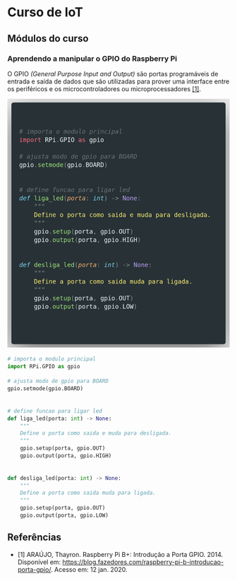 # Curso de IoT

## Módulos do curso


### Aprendendo a manipular o GPIO do Raspberry Pi
O GPIO _(General Purpose Input and Output)_ são portas programáveis de entrada e saída de dados que são utilizadas para prover uma interface entre os periféricos e os microcontroladores ou microprocessadores [[1]](#araujo2014).

![Image of Yaktocat](/screenshots/manipulando_gpio.png)

```python
# importa o modulo principal 
import RPi.GPIO as gpio

# ajusta modo de gpio para BOARD
gpio.setmode(gpio.BOARD)


# define funcao para ligar led
def liga_led(porta: int) -> None:
    """
    Define o porta como saida e muda para desligada.
    """
    gpio.setup(porta, gpio.OUT)
    gpio.output(porta, gpio.HIGH)


def desliga_led(porta: int) -> None:
    """
    Define a porta como saida muda para ligada.
    """
    gpio.setup(porta, gpio.OUT)
    gpio.output(porta, gpio.LOW)
```

### 

## Referências 
 - <a id="araujo2014">[1]</a> ARAÚJO, Thayron. Raspberry Pi B+: Introdução a Porta GPIO. 2014. Disponível em: <https://blog.fazedores.com/raspberry-pi-b-introducao-porta-gpio/>. Acesso em: 12 jan. 2020.
